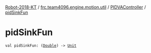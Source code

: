 [Robot-2018-KT](../../index.md) / [frc.team4096.engine.motion.util](../index.md) / [PIDVAController](index.md) / [pidSinkFun](./pid-sink-fun.md)

# pidSinkFun

`val pidSinkFun: (`[`Double`](https://kotlinlang.org/api/latest/jvm/stdlib/kotlin/-double/index.html)`) -> `[`Unit`](https://kotlinlang.org/api/latest/jvm/stdlib/kotlin/-unit/index.html)